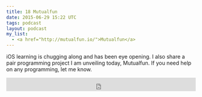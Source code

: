 ```yaml
---
title: 18 Mutualfun
date: 2015-06-29 15:22 UTC
tags: podcast
layout: podcast
my_list:
  - <a href="http://mutualfun.io/">Mutualfun</a>
---
```

iOS learning is chugging along and has been eye opening. I also share a
pair programming project I am unveiling today, Mutualfun. If you need
help on any programming, let me know. 

<iframe frameborder='0' height='36px' scrolling='no' seamless src='https://simplecast.fm/e/13531?style=light' width='100%'></iframe>
